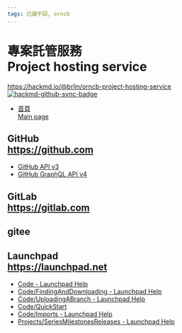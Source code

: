 ```yaml
---
tags: 已讀不回, orncb
...
```


# 專案託管服務<br>Project hosting service

<https://hackmd.io/@brlin/orncb-project-hosting-service><br>[![hackmd-github-sync-badge](https://hackmd.io/LwQhTXAzTCqYT8ucy-Yd8g/badge)](https://hackmd.io/LwQhTXAzTCqYT8ucy-Yd8g)

* [首頁<br>Main page](/LwQhTXAzTCqYT8ucy-Yd8g)

## GitHub<br><https://github.com>

* [GitHub API v3](/@brlin/orncb-github-api-v3-docs)
* [GitHub GraphQL API v4](/@brlin/orncb-graphql-api-docs)

## GitLab<br><https://gitlab.com>

## gitee

## Launchpad<br>https://launchpad.net

* [Code - Launchpad Help](/8-PCvMvYQXiU0MteUoohgA)
* [Code/FindingAndDownloading - Launchpad Help](/hR8mOHH5TriiotT9qVwTaQ)
* [Code/UploadingABranch - Launchpad Help](/QeD3LNqlQuGzJQDG96nDoA)
* [Code/QuickStart](/33bvb5MJT8C7YuDxlnkANg)
* [Code/Imports - Launchpad Help](/is7Yc9llSJ-NWUDqjKTwPg)
* [Projects/SeriesMilestonesReleases - Launchpad Help](/UY7RdnxtRzqoswH7ZVfBVA)
